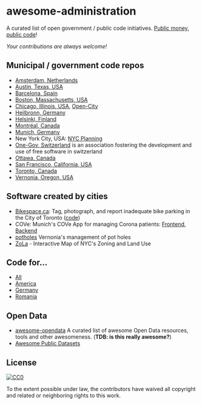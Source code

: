 # awesome-administration

A curated list of open government / public code initiatives. [Public money, public code](https://publiccode.eu/)!

*Your contributions are always welcome!*


## Municipal / government code repos

  * [Amsterdam, Netherlands](http://github.com/amsterdam)
  * [Austin, Texas, USA](https://github.com/cityofaustin)
  * [Barcelona, Spain](https://github.com/AjuntamentdeBarcelona)
  * [Boston, Massachusetts, USA](https://github.com/CityOfBoston)
  * [Chicago, Illinois, USA](https://github.com/Chicago), [Open-City](https://github.com/open-city)
  * [Heilbronn, Germany](https://github.com/opendata-heilbronn)
  * [Helsinki, Finland](https://github.com/City-of-Helsinki)
  * [Montréal, Canada](https://github.com/VilledeMontreal)
  * [Munich, Germany](https://github.com/it-at-m)
  * New York City, USA: [NYC Planning](https://github.com/NYCPlanning)
  * [One-Gov, Switzerland](https://github.com/OneGov) is an association fostering the development and use of free software in switzerland
  * [Ottawa, Canada](https://github.com/cityofottawa)
  * [San Francisco, California, USA](https://github.com/SFMOCI)
  * [Toronto, Canada](https://github.com/CityofToronto)
  * [Vernonia, Oregon, USA](https://github.com/CityOfVernonia)


## Software created by cities

  * [Bikespace.ca](https://www.bikespace.ca/): Tag, photograph, and report inadequate bike parking in the City of Toronto ([code](https://gitlab.com/bikespace/Bicycle-parking))
  * COVe: Munich's COVe App for managing Corona patients: [Frontend](https://github.com/it-at-m/cove-frontend), [Backend](https://github.com/it-at-m/cove-backend)
  * [potholes](https://github.com/CityOfVernonia/potholes.vernonia-or.gov) Vernonia's management of pot holes
  * [ZoLa](https://github.com/NYCPlanning/labs-zola) - Interactive Map of NYC's Zoning and Land Use


## Code for...

  * [All](https://codeforall.org/)
  * [America](https://www.codeforamerica.org/)
  * [Germany](https://www.codefor.de/)
  * [Romania](https://code4.ro/)

## Open Data

  * [awesome-opendata](https://github.com/DigitalCommonsLab/awesome-opendata) A curated list of awesome Open Data resources, tools and other awesomeness. (**TDB: is this really awesome?**)
  * [Awesome Public Datasets](https://github.com/awesomedata/awesome-public-datasets)


## License

[![CC0](http://mirrors.creativecommons.org/presskit/buttons/88x31/svg/cc-zero.svg)](https://creativecommons.org/publicdomain/zero/1.0/)

To the extent possible under law, the contributors have waived all copyright and related or neighboring rights to this work.
